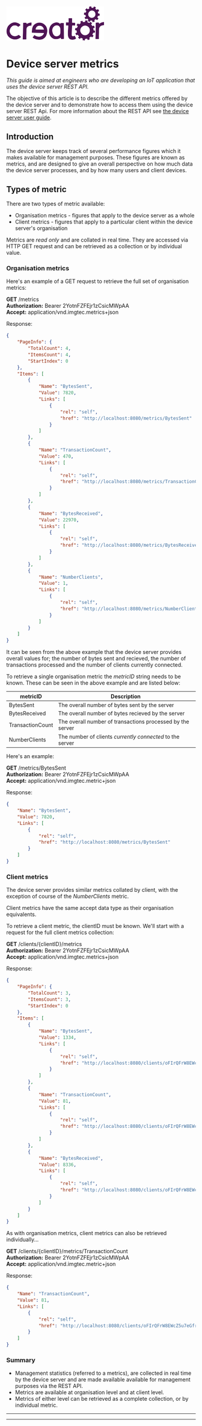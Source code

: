 
![](img.png)  
---

# Device server metrics  

*This guide is aimed at engineers who are developing an IoT application that uses the device server REST API.*  

The objective of this article is to describe the different metrics offered by the device server and to demonstrate how to access them using the device server REST Api. For more information about the REST API see [the device server user guide](userGuide.md).

## Introduction

The device server keeps track of several performance figures which it makes available for management purposes. These figures are known as metrics, and are designed to give an overall perspective on how much data the device server processes, and by how many users and client devices.  


## Types of metric

There are two types of metric available:  

* Organisation metrics - figures that apply to the device server as a whole  
* Client metrics - figures that apply to a particular client within the device server's organisation  

Metrics are *read only* and are collated in real time. They are accessed via HTTP GET request and can be retrieved as a collection or by individual value.  

### Organisation metrics

Here's an example of a GET request to retrieve the full set of organisation metrics:

**GET** /metrics  
**Authorization:** Bearer 2YotnFZFEjr1zCsicMWpAA  
**Accept:** application/vnd.imgtec.metrics+json  

Response:  
```json
{
    "PageInfo": {
        "TotalCount": 4,
        "ItemsCount": 4,
        "StartIndex": 0
    },
    "Items": [
        {
            "Name": "BytesSent",
            "Value": 7820,
            "Links": [
                {
                    "rel": "self",
                    "href": "http://localhost:8080/metrics/BytesSent"
                }
            ]
        },
        {
            "Name": "TransactionCount",
            "Value": 470,
            "Links": [
                {
                    "rel": "self",
                    "href": "http://localhost:8080/metrics/TransactionCount"
                }
            ]
        },
        {
            "Name": "BytesReceived",
            "Value": 22970,
            "Links": [
                {
                    "rel": "self",
                    "href": "http://localhost:8080/metrics/BytesReceived"
                }
            ]
        },
        {
            "Name": "NumberClients",
            "Value": 1,
            "Links": [
                {
                    "rel": "self",
                    "href": "http://localhost:8080/metrics/NumberClients"
                }
            ]
        }
    ]
}
```

It can be seen from the above example that the device server provides overall values for; the number of bytes sent and recieved, the number of transactions processed and the number of clients currently connected.  

To retrieve a single organisation metric the *metricID* string needs to be known. These can be seen in the above example and are listed below:

| metricID | Description |  
|-----|-----|  
| BytesSent | The overall number of bytes sent by the server |  
| BytesReceived | The overall number of bytes recieved by the server |  
| TransactionCount | The overall number of transactions processed by the server |  
| NumberClients | The number of clients *currently connected* to the server |  

Here's an example:

**GET** /metrics/BytesSent  
**Authorization:** Bearer 2YotnFZFEjr1zCsicMWpAA  
**Accept:** application/vnd.imgtec.metric+json  

Response:

```json
{
    "Name": "BytesSent",
    "Value": 7820,
    "Links": [
        {
            "rel": "self",
            "href": "http://localhost:8080/metrics/BytesSent"
        }
    ]
}
```

### Client metrics

The device server provides similar metrics collated by client, with the exception of course of the *NumberClients* metric. 

Client metrics have the same accept data type as their organisation equivalents.

To retrieve a client metric, the clientID must be known. We'll start with a request for the full client metrics collection:


**GET** /clients/{clientID}/metrics  
**Authorization:** Bearer 2YotnFZFEjr1zCsicMWpAA  
**Accept:** application/vnd.imgtec.metrics+json  

Response:  
```json
{
    "PageInfo": {
        "TotalCount": 3,
        "ItemsCount": 3,
        "StartIndex": 0
    },
    "Items": [
        {
            "Name": "BytesSent",
            "Value": 1334,
            "Links": [
                {
                    "rel": "self",
                    "href": "http://localhost:8080/clients/oFIrQFrW8EWcZ5u7eGfrkw/metrics/BytesSent"
                }
            ]
        },
        {
            "Name": "TransactionCount",
            "Value": 81,
            "Links": [
                {
                    "rel": "self",
                    "href": "http://localhost:8080/clients/oFIrQFrW8EWcZ5u7eGfrkw/metrics/TransactionCount"
                }
            ]
        },
        {
            "Name": "BytesReceived",
            "Value": 8336,
            "Links": [
                {
                    "rel": "self",
                    "href": "http://localhost:8080/clients/oFIrQFrW8EWcZ5u7eGfrkw/metrics/BytesReceived"
                }
            ]
        }
    ]
}
```

As with organisation metrics, client metrics can also be retrieved individually...

**GET** /clients/{clientID}/metrics/TransactionCount  
**Authorization:** Bearer 2YotnFZFEjr1zCsicMWpAA  
**Accept:** application/vnd.imgtec.metric+json  

Response:
```json
{
    "Name": "TransactionCount",
    "Value": 81,
    "Links": [
        {
            "rel": "self",
            "href": "http://localhost:8080/clients/oFIrQFrW8EWcZ5u7eGfrkw/metrics/TransactionCount"
        }
    ]
}
```

### Summary

* Management statistics (referred to a metrics), are collected in real time by the device server and are made available available for management purposes via the REST API.  
* Metrics are available at organisation level and at client level.  
* Metrics of either level can be retrieved as a complete collection, or by individual metric.  

----

----

